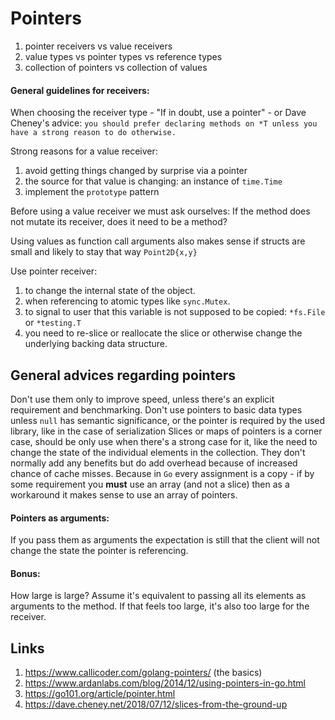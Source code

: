 # Pointers

1. pointer receivers vs value receivers
1. value types vs pointer types vs reference types
1. collection of pointers vs collection of values

#### General guidelines for receivers:

When choosing the receiver type - "If in doubt, use a pointer" - or Dave Cheney's advice: `you should prefer declaring methods on *T unless you have a strong reason to do otherwise.`

Strong reasons for a value receiver:
 1. avoid getting things changed by surprise via a pointer
 1. the source for that value is changing: an instance of `time.Time`
 1. implement the `prototype` pattern

Before using a value receiver we must ask ourselves: If the method does not mutate its receiver, does it need to be a method?

Using values as function call arguments also makes sense if structs are small and likely to stay that way `Point2D{x,y}`

Use pointer receiver:
1. to change the internal state of the object.
1. when referencing to atomic types like `sync.Mutex`.
1. to signal to user that this variable is not supposed to be copied: `*fs.File` or `*testing.T`
1. you need to re-slice or reallocate the slice or otherwise change the underlying backing data structure.

## General advices regarding pointers
Don't use them only to improve speed, unless there's an explicit requirement and benchmarking.
Don't use pointers to basic data types unless `null` has semantic significance, or the pointer is required by the used library, like in the case of serialization
Slices or maps of pointers is a corner case, should be only use when there's a strong case for it, like the need to change the state of the individual elements in the collection. They don't normally add any benefits but do add overhead because of increased chance of cache misses.
Because in `Go` every assignment is a copy - if by some requirement you **must** use an array (and not a slice) then as a workaround it makes sense to use an array of pointers.

#### Pointers as arguments:
If you pass them as arguments the expectation is still that the client will not change the state the pointer is referencing.
#### Bonus:
How large is large? Assume it's equivalent to passing all its elements as arguments to the method. If that feels too large, it's also too large for the receiver.

## Links
1. https://www.callicoder.com/golang-pointers/ (the basics)
1. https://www.ardanlabs.com/blog/2014/12/using-pointers-in-go.html
1. https://go101.org/article/pointer.html
1. https://dave.cheney.net/2018/07/12/slices-from-the-ground-up
